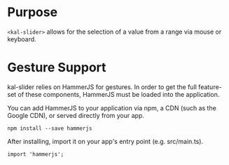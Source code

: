 # Purpose

`<kal-slider>` allows for the selection of a value from a range via mouse or keyboard.


# Gesture Support
kal-slider relies on HammerJS for gestures. 
In order to get the full feature-set of these components, HammerJS must be loaded into the application.

You can add HammerJS to your application via npm, a CDN (such as the Google CDN), or served directly from your app.

```
npm install --save hammerjs
```

After installing, import it on your app's entry point (e.g. src/main.ts).

```
import 'hammerjs';
```
